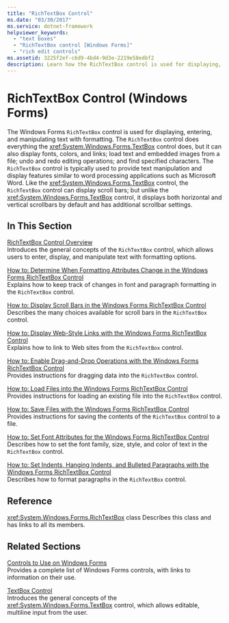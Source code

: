 ```yaml
---
title: "RichTextBox Control"
ms.date: "03/30/2017"
ms.service: dotnet-framework
helpviewer_keywords:
  - "text boxes"
  - "RichTextBox control [Windows Forms]"
  - "rich edit controls"
ms.assetid: 3225f2ef-c6d9-4bd4-9d3e-2219e58edbf2
description: Learn how the RichTextBox control is used for displaying, entering, and manipulating text with formatting.
---
```

# RichTextBox Control (Windows Forms)

The Windows Forms `RichTextBox` control is used for displaying, entering, and manipulating text with formatting. The `RichTextBox` control does everything the <xref:System.Windows.Forms.TextBox> control does, but it can also display fonts, colors, and links; load text and embedded images from a file; undo and redo editing operations; and find specified characters. The `RichTextBox` control is typically used to provide text manipulation and display features similar to word processing applications such as Microsoft Word. Like the <xref:System.Windows.Forms.TextBox> control, the `RichTextBox` control can display scroll bars; but unlike the <xref:System.Windows.Forms.TextBox> control, it displays both horizontal and vertical scrollbars by default and has additional scrollbar settings.

## In This Section

[RichTextBox Control Overview](richtextbox-control-overview-windows-forms.md)\
Introduces the general concepts of the `RichTextBox` control, which allows users to enter, display, and manipulate text with formatting options.

[How to: Determine When Formatting Attributes Change in the Windows Forms RichTextBox Control](determine-when-formatting-attributes-change-wf-richtextbox-control.md)\
Explains how to keep track of changes in font and paragraph formatting in the `RichTextBox` control.

[How to: Display Scroll Bars in the Windows Forms RichTextBox Control](how-to-display-scroll-bars-in-the-windows-forms-richtextbox-control.md)\
Describes the many choices available for scroll bars in the `RichTextBox` control.

[How to: Display Web-Style Links with the Windows Forms RichTextBox Control](how-to-display-web-style-links-with-the-windows-forms-richtextbox-control.md)\
Explains how to link to Web sites from the `RichTextBox` control.

[How to: Enable Drag-and-Drop Operations with the Windows Forms RichTextBox Control](enable-drag-and-drop-operations-with-wf-richtextbox-control.md)\
Provides instructions for dragging data into the `RichTextBox` control.

[How to: Load Files into the Windows Forms RichTextBox Control](how-to-load-files-into-the-windows-forms-richtextbox-control.md)\
Provides instructions for loading an existing file into the `RichTextBox` control.

[How to: Save Files with the Windows Forms RichTextBox Control](how-to-save-files-with-the-windows-forms-richtextbox-control.md)\
Provides instructions for saving the contents of the `RichTextBox` control to a file.

[How to: Set Font Attributes for the Windows Forms RichTextBox Control](how-to-set-font-attributes-for-the-windows-forms-richtextbox-control.md)\
Describes how to set the font family, size, style, and color of text in the `RichTextBox` control.

[How to: Set Indents, Hanging Indents, and Bulleted Paragraphs with the Windows Forms RichTextBox Control](set-indents-hanging-indents-bulleted-paragraphs-with-wf-richtextbox.md)\
Describes how to format paragraphs in the `RichTextBox` control.

## Reference

<xref:System.Windows.Forms.RichTextBox> class
Describes this class and has links to all its members.

## Related Sections

[Controls to Use on Windows Forms](controls-to-use-on-windows-forms.md)\
Provides a complete list of Windows Forms controls, with links to information on their use.

[TextBox Control](textbox-control-windows-forms.md)\
Introduces the general concepts of the <xref:System.Windows.Forms.TextBox> control, which allows editable, multiline input from the user.
